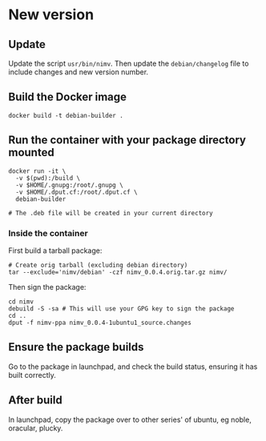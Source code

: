 # New version

## Update

Update the script `usr/bin/nimv`. Then update the `debian/changelog` file to
include changes and new version number.

## Build the Docker image

```shell
docker build -t debian-builder .
```

## Run the container with your package directory mounted

```shell
docker run -it \
  -v $(pwd):/build \
  -v $HOME/.gnupg:/root/.gnupg \
  -v $HOME/.dput.cf:/root/.dput.cf \
  debian-builder

# The .deb file will be created in your current directory
```

### Inside the container
First build a tarball package:
```shell
# Create orig tarball (excluding debian directory)
tar --exclude='nimv/debian' -czf nimv_0.0.4.orig.tar.gz nimv/
```

Then sign the package:
```shell
cd nimv
debuild -S -sa # This will use your GPG key to sign the package
cd ..
dput -f nimv-ppa nimv_0.0.4-1ubuntu1_source.changes
```

## Ensure the package builds

Go to the package in launchpad, and check the build status, ensuring it has
built correctly.

## After build

In launchpad, copy the package over to other series' of ubuntu, eg noble,
oracular, plucky.